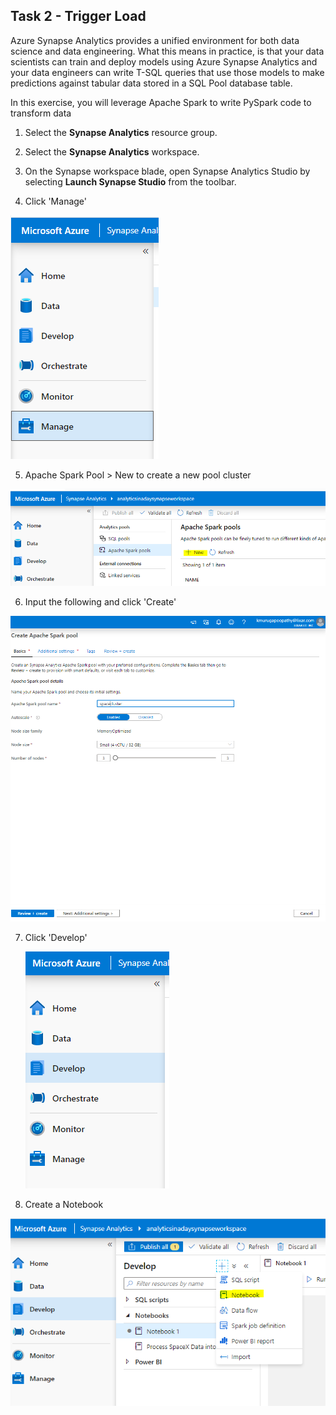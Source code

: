 ## Task 2 - Trigger Load

Azure Synapse Analytics provides a unified environment for both data science and data engineering. What this means in practice, is that your data scientists can train and deploy models using Azure Synapse Analytics and your data engineers can write T-SQL queries that use those models to make predictions against tabular data stored in a SQL Pool database table.

In this exercise, you will leverage Apache Spark to write PySpark code to transform data

1. Select the **Synapse Analytics** resource group.

2. Select the **Synapse Analytics** workspace.

3. On the Synapse workspace blade, open Synapse Analytics Studio by selecting **Launch Synapse Studio** from the toolbar.
   
4. Click 'Manage'

  ![Open Data hub in Synapse Analytics Studio](./media/ex03-develop-01.PNG)

5. Apache Spark Pool > New to create a new pool cluster

  ![Open Data hub in Synapse Analytics Studio](./media/ex03-develop-02.PNG)

6. Input the following and click 'Create'

  ![Open Data hub in Synapse Analytics Studio](./media/ex03-develop-04.PNG)
  
7. Click 'Develop'

   ![Open Data hub in Synapse Analytics Studio](./media/ex03-develop-03.PNG)
   
8.  Create a Notebook

   ![Open Data hub in Synapse Analytics Studio](./media/ex03-develop-05.PNG)
